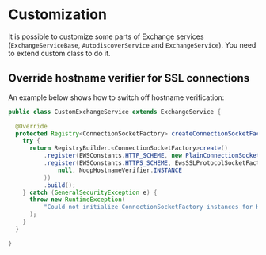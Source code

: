 # Customization

It is possible to customize some parts of Exchange services (`ExchangeServiceBase`, `AutodiscoverService` and `ExchangeService`). You need to extend custom class to do it.

## Override hostname verifier for SSL connections

An example below shows how to switch off hostname verification:
```java
public class CustomExchangeService extends ExchangeService {

  @Override
  protected Registry<ConnectionSocketFactory> createConnectionSocketFactoryRegistry() {
    try {
      return RegistryBuilder.<ConnectionSocketFactory>create()
          .register(EWSConstants.HTTP_SCHEME, new PlainConnectionSocketFactory())
          .register(EWSConstants.HTTPS_SCHEME, EwsSSLProtocolSocketFactory.build(
              null, NoopHostnameVerifier.INSTANCE
          ))
          .build();
    } catch (GeneralSecurityException e) {
      throw new RuntimeException(
          "Could not initialize ConnectionSocketFactory instances for HttpClientConnectionManager", e
      );
    }
  }

}
```
